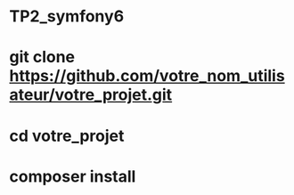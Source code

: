 # TP2_symfony6
# git clone https://github.com/votre_nom_utilisateur/votre_projet.git
# cd votre_projet
# composer install
